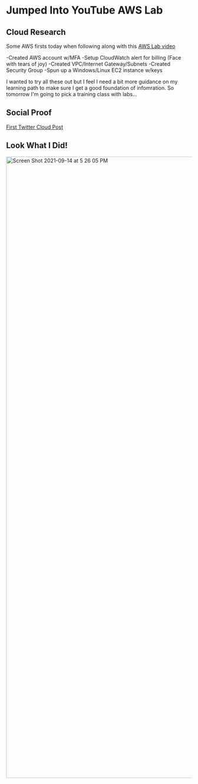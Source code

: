 # Jumped Into YouTube AWS Lab

## Cloud Research

Some AWS firsts today when following along with this [AWS Lab video](https://youtu.be/uo_Xf_pGTvg)

-Created AWS account w/MFA
-Setup CloudWatch alert for billing (Face with tears of joy)
-Created VPC/Internet Gateway/Subnets
-Created Security Group
-Spun up a Windows/Linux EC2 instance w/keys

I wanted to try all these out but I feel I need a bit more guidance on my learning path to make sure I get a good foundation of infomration. So tomorrow I'm going to pick a training class with labs...

## Social Proof

[First Twitter Cloud Post](https://twitter.com/JBizzle703/status/1437447392983388161)

## Look What I Did!
<img width="1684" alt="Screen Shot 2021-09-14 at 5 26 05 PM" src="https://user-images.githubusercontent.com/90277861/133337043-4a6ed9a7-46a5-498b-b394-b6a32b96e7af.png">
